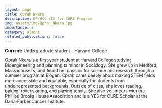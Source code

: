 ```yaml
---
layout: page
title: Oprah Nkera
description: DF/HCC YES for CURE Program
img: assets/img/Oprah_Nkera.jpg
importance: 5
category: alumni
related_publications: false
---
```


**Current:** Undergraduate student - Harvard College

Oprah Nkera is a first-year student at Harvard College studying Bioengineering and planning to minor in Sociology. She grew up in Medford, Massachusetts, and found her passion for science and research through a summer program at Biogen. Oprah cares deeply about making STEM fields more accessible and equitable, especially for students from underrepresented backgrounds. Outside of class, she loves reading, baking, roller skating, and playing tennis. She also volunteers with the Phillips Brooks House Association and is a YES for CURE Scholar at the Dana-Farber Cancer Institute.
